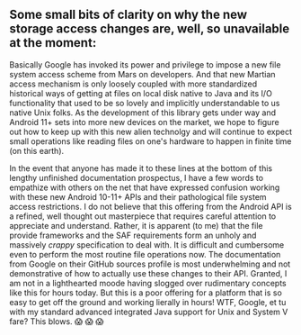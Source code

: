 ## Some small bits of clarity on why the new storage access changes are, well, so unavailable at the moment:

Basically Google has invoked its power and privilege to impose a new file system access scheme from 
Mars on developers. And that new Martian access mechanism is only loosely coupled with 
more standardized historical ways of getting at files on local disk native to Java and its I/O functionality 
that used to be so lovely and implicitly understandable to us native Unix folks. 
As the development of this library 
gets under way and Android 11+ sets into more new devices on the market, we hope to figure out how to keep up 
with this new alien technolgy and will continue to expect small operations like reading files on 
one's hardware to happen in finite time (on this earth).  

In the event that anyone has made it to these lines at the bottom of this lengthy unfinished documentation 
prospectus, I have a few words to empathize with others on the net that have expressed confusion 
working with these new Android 10-11+ APIs and their pathological 
file system access restrictions. I do not believe that 
this offering from the Android API is a refined, well thought out masterpiece that 
requires careful attention to appreciate and understand. Rather, it is apparent (to me) that the file 
provide frameworks and the SAF requirements form an unholy and massively *crappy* specification to deal with. 
It is difficult and cumbersome even to perform the most routine file operations now. 
The documentation from Google on their GitHub sources profile is most underwhelming and not 
demonstrative of how to actually use these changes to their API. Granted, I am not in a lighthearted moode having 
slogged over rudimentary concepts like this for hours today. But this is a poor offering for a platform that is 
so easy to get off the ground and working lierally in hours! WTF, Google, et tu with my standard advanced 
integrated Java support for Unix and System V fare? This blows. :scream: :scream: :scream:
